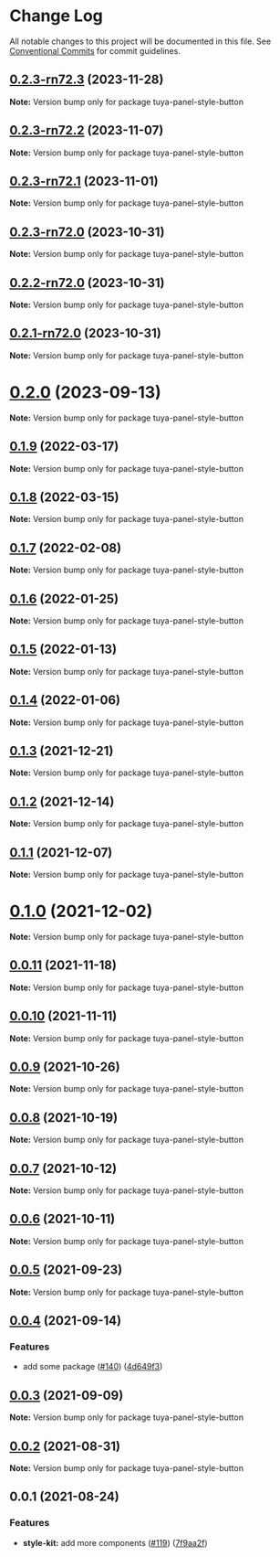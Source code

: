 # Change Log

All notable changes to this project will be documented in this file.
See [Conventional Commits](https://conventionalcommits.org) for commit guidelines.

## [0.2.3-rn72.3](https://github.com/tuya/tuya-panel-kit/compare/tuya-panel-style-button@0.2.3-rn72.2...tuya-panel-style-button@0.2.3-rn72.3) (2023-11-28)

**Note:** Version bump only for package tuya-panel-style-button





## [0.2.3-rn72.2](https://github.com/tuya/tuya-panel-kit/compare/tuya-panel-style-button@0.2.3-rn72.1...tuya-panel-style-button@0.2.3-rn72.2) (2023-11-07)

**Note:** Version bump only for package tuya-panel-style-button





## [0.2.3-rn72.1](https://github.com/tuya/tuya-panel-kit/compare/tuya-panel-style-button@0.2.3-rn72.0...tuya-panel-style-button@0.2.3-rn72.1) (2023-11-01)

**Note:** Version bump only for package tuya-panel-style-button





## [0.2.3-rn72.0](https://github.com/tuya/tuya-panel-kit/compare/tuya-panel-style-button@0.2.2-rn72.0...tuya-panel-style-button@0.2.3-rn72.0) (2023-10-31)

**Note:** Version bump only for package tuya-panel-style-button





## [0.2.2-rn72.0](https://github.com/tuya/tuya-panel-kit/compare/tuya-panel-style-button@0.2.1-rn72.0...tuya-panel-style-button@0.2.2-rn72.0) (2023-10-31)

**Note:** Version bump only for package tuya-panel-style-button





## [0.2.1-rn72.0](https://github.com/tuya/tuya-panel-kit/compare/tuya-panel-style-button@0.2.0...tuya-panel-style-button@0.2.1-rn72.0) (2023-10-31)

**Note:** Version bump only for package tuya-panel-style-button





# [0.2.0](https://github.com/tuya/tuya-panel-kit/compare/tuya-panel-style-button@0.1.9...tuya-panel-style-button@0.2.0) (2023-09-13)

**Note:** Version bump only for package tuya-panel-style-button





## [0.1.9](https://github.com/tuya/tuya-panel-kit/compare/tuya-panel-style-button@0.1.8...tuya-panel-style-button@0.1.9) (2022-03-17)

**Note:** Version bump only for package tuya-panel-style-button





## [0.1.8](https://github.com/tuya/tuya-panel-kit/compare/tuya-panel-style-button@0.1.7...tuya-panel-style-button@0.1.8) (2022-03-15)

**Note:** Version bump only for package tuya-panel-style-button





## [0.1.7](https://github.com/tuya/tuya-panel-kit/compare/tuya-panel-style-button@0.1.6...tuya-panel-style-button@0.1.7) (2022-02-08)

**Note:** Version bump only for package tuya-panel-style-button





## [0.1.6](https://github.com/tuya/tuya-panel-kit/compare/tuya-panel-style-button@0.1.5...tuya-panel-style-button@0.1.6) (2022-01-25)

**Note:** Version bump only for package tuya-panel-style-button





## [0.1.5](https://github.com/tuya/tuya-panel-kit/compare/tuya-panel-style-button@0.1.4...tuya-panel-style-button@0.1.5) (2022-01-13)

**Note:** Version bump only for package tuya-panel-style-button





## [0.1.4](https://github.com/tuya/tuya-panel-kit/compare/tuya-panel-style-button@0.1.3...tuya-panel-style-button@0.1.4) (2022-01-06)

**Note:** Version bump only for package tuya-panel-style-button





## [0.1.3](https://github.com/tuya/tuya-panel-kit/compare/tuya-panel-style-button@0.1.2...tuya-panel-style-button@0.1.3) (2021-12-21)

**Note:** Version bump only for package tuya-panel-style-button





## [0.1.2](https://github.com/tuya/tuya-panel-kit/compare/tuya-panel-style-button@0.1.1...tuya-panel-style-button@0.1.2) (2021-12-14)

**Note:** Version bump only for package tuya-panel-style-button





## [0.1.1](https://github.com/tuya/tuya-panel-kit/compare/tuya-panel-style-button@0.0.11...tuya-panel-style-button@0.1.1) (2021-12-07)

**Note:** Version bump only for package tuya-panel-style-button





# [0.1.0](https://github.com/tuya/tuya-panel-kit/compare/tuya-panel-style-button@0.0.11...tuya-panel-style-button@0.1.0) (2021-12-02)

**Note:** Version bump only for package tuya-panel-style-button





## [0.0.11](https://github.com/tuya/tuya-panel-kit/compare/tuya-panel-style-button@0.0.10...tuya-panel-style-button@0.0.11) (2021-11-18)

**Note:** Version bump only for package tuya-panel-style-button





## [0.0.10](https://github.com/tuya/tuya-panel-kit/compare/tuya-panel-style-button@0.0.9...tuya-panel-style-button@0.0.10) (2021-11-11)

**Note:** Version bump only for package tuya-panel-style-button





## [0.0.9](https://github.com/tuya/tuya-panel-kit/compare/tuya-panel-style-button@0.0.8...tuya-panel-style-button@0.0.9) (2021-10-26)

**Note:** Version bump only for package tuya-panel-style-button





## [0.0.8](https://github.com/tuya/tuya-panel-kit/compare/tuya-panel-style-button@0.0.6...tuya-panel-style-button@0.0.8) (2021-10-19)

**Note:** Version bump only for package tuya-panel-style-button





## [0.0.7](https://github.com/tuya/tuya-panel-kit/compare/tuya-panel-style-button@0.0.6...tuya-panel-style-button@0.0.7) (2021-10-12)

**Note:** Version bump only for package tuya-panel-style-button





## [0.0.6](https://github.com/tuya/tuya-panel-kit/compare/tuya-panel-style-button@0.0.5...tuya-panel-style-button@0.0.6) (2021-10-11)

**Note:** Version bump only for package tuya-panel-style-button





## [0.0.5](https://github.com/tuya/tuya-panel-kit/compare/tuya-panel-style-button@0.0.4...tuya-panel-style-button@0.0.5) (2021-09-23)

**Note:** Version bump only for package tuya-panel-style-button





## [0.0.4](https://github.com/tuya/tuya-panel-kit/compare/tuya-panel-style-button@0.0.3...tuya-panel-style-button@0.0.4) (2021-09-14)


### Features

* add some package ([#140](https://github.com/tuya/tuya-panel-kit/issues/140)) ([4d649f3](https://github.com/tuya/tuya-panel-kit/commit/4d649f3020ac96bc9aa16c0d27f925b13244317c))





## [0.0.3](https://github.com/tuya/tuya-panel-kit/compare/tuya-panel-style-button@0.0.2...tuya-panel-style-button@0.0.3) (2021-09-09)

**Note:** Version bump only for package tuya-panel-style-button





## [0.0.2](https://github.com/tuya/tuya-panel-kit/compare/tuya-panel-style-button@0.0.1...tuya-panel-style-button@0.0.2) (2021-08-31)

**Note:** Version bump only for package tuya-panel-style-button





## 0.0.1 (2021-08-24)


### Features

* **style-kit:** add more components ([#119](https://github.com/tuya/tuya-panel-kit/issues/119)) ([7f9aa2f](https://github.com/tuya/tuya-panel-kit/commit/7f9aa2fecf01c73760eeb88fcc09703ccef3afca))
